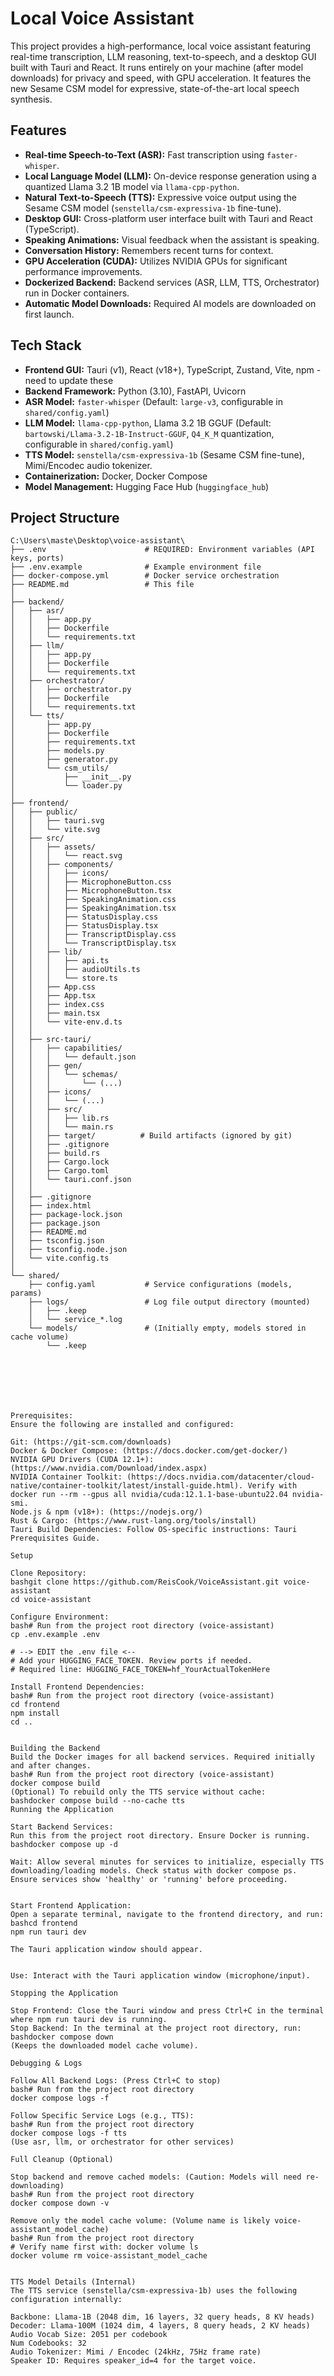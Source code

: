# Local Voice Assistant

This project provides a high-performance, local voice assistant featuring real-time transcription, LLM reasoning, text-to-speech, and a desktop GUI built with Tauri and React. It runs entirely on your machine (after model downloads) for privacy and speed, with GPU acceleration. It features the new Sesame CSM model for expressive, state-of-the-art local speech synthesis.

## Features

*   **Real-time Speech-to-Text (ASR):** Fast transcription using `faster-whisper`.
*   **Local Language Model (LLM):** On-device response generation using a quantized Llama 3.2 1B model via `llama-cpp-python`.
*   **Natural Text-to-Speech (TTS):** Expressive voice output using the Sesame CSM model (`senstella/csm-expressiva-1b` fine-tune).
*   **Desktop GUI:** Cross-platform user interface built with Tauri and React (TypeScript).
*   **Speaking Animations:** Visual feedback when the assistant is speaking.
*   **Conversation History:** Remembers recent turns for context.
*   **GPU Acceleration (CUDA):** Utilizes NVIDIA GPUs for significant performance improvements.
*   **Dockerized Backend:** Backend services (ASR, LLM, TTS, Orchestrator) run in Docker containers.
*   **Automatic Model Downloads:** Required AI models are downloaded on first launch.

## Tech Stack

*   **Frontend GUI:** Tauri (v1), React (v18+), TypeScript, Zustand, Vite, npm - need to update these
*   **Backend Framework:** Python (3.10), FastAPI, Uvicorn
*   **ASR Model:** `faster-whisper` (Default: `large-v3`, configurable in `shared/config.yaml`)
*   **LLM Model:** `llama-cpp-python`, Llama 3.2 1B GGUF (Default: `bartowski/Llama-3.2-1B-Instruct-GGUF`, `Q4_K_M` quantization, configurable in `shared/config.yaml`)
*   **TTS Model:** `senstella/csm-expressiva-1b` (Sesame CSM fine-tune), Mimi/Encodec audio tokenizer.
*   **Containerization:** Docker, Docker Compose
*   **Model Management:** Hugging Face Hub (`huggingface_hub`)

## Project Structure

```plaintext
C:\Users\maste\Desktop\voice-assistant\
├── .env                      # REQUIRED: Environment variables (API keys, ports)
├── .env.example              # Example environment file
├── docker-compose.yml        # Docker service orchestration
├── README.md                 # This file
│
├── backend/
│   ├── asr/
│   │   ├── app.py
│   │   ├── Dockerfile
│   │   └── requirements.txt
│   ├── llm/
│   │   ├── app.py
│   │   ├── Dockerfile
│   │   └── requirements.txt
│   ├── orchestrator/
│   │   ├── orchestrator.py
│   │   ├── Dockerfile
│   │   └── requirements.txt
│   └── tts/
│       ├── app.py
│       ├── Dockerfile
│       ├── requirements.txt
│       ├── models.py
│       ├── generator.py
│       └── csm_utils/
│           ├── __init__.py
│           └── loader.py
│
├── frontend/
│   ├── public/
│   │   ├── tauri.svg
│   │   └── vite.svg
│   ├── src/
│   │   ├── assets/
│   │   │   └── react.svg
│   │   ├── components/
│   │   │   ├── icons/
│   │   │   ├── MicrophoneButton.css
│   │   │   ├── MicrophoneButton.tsx
│   │   │   ├── SpeakingAnimation.css
│   │   │   ├── SpeakingAnimation.tsx
│   │   │   ├── StatusDisplay.css
│   │   │   ├── StatusDisplay.tsx
│   │   │   ├── TranscriptDisplay.css
│   │   │   └── TranscriptDisplay.tsx
│   │   ├── lib/
│   │   │   ├── api.ts
│   │   │   ├── audioUtils.ts
│   │   │   └── store.ts
│   │   ├── App.css
│   │   ├── App.tsx
│   │   ├── index.css
│   │   ├── main.tsx
│   │   └── vite-env.d.ts
│   │
│   ├── src-tauri/
│   │   ├── capabilities/
│   │   │   └── default.json
│   │   ├── gen/
│   │   │   └── schemas/
│   │   │       └── (...)
│   │   ├── icons/
│   │   │   └── (...)
│   │   ├── src/
│   │   │   ├── lib.rs
│   │   │   └── main.rs
│   │   ├── target/          # Build artifacts (ignored by git)
│   │   ├── .gitignore
│   │   ├── build.rs
│   │   ├── Cargo.lock
│   │   ├── Cargo.toml
│   │   └── tauri.conf.json
│   │
│   ├── .gitignore
│   ├── index.html
│   ├── package-lock.json
│   ├── package.json
│   ├── README.md
│   ├── tsconfig.json
│   ├── tsconfig.node.json
│   └── vite.config.ts
│
└── shared/
    ├── config.yaml           # Service configurations (models, params)
    ├── logs/                 # Log file output directory (mounted)
    │   ├── .keep
    │   └── service_*.log
    └── models/               # (Initially empty, models stored in cache volume)
        └── .keep




        
        
        
Prerequisites:
Ensure the following are installed and configured:

Git: (https://git-scm.com/downloads)
Docker & Docker Compose: (https://docs.docker.com/get-docker/)
NVIDIA GPU Drivers (CUDA 12.1+): (https://www.nvidia.com/Download/index.aspx)
NVIDIA Container Toolkit: (https://docs.nvidia.com/datacenter/cloud-native/container-toolkit/latest/install-guide.html). Verify with docker run --rm --gpus all nvidia/cuda:12.1.1-base-ubuntu22.04 nvidia-smi.
Node.js & npm (v18+): (https://nodejs.org/)
Rust & Cargo: (https://www.rust-lang.org/tools/install)
Tauri Build Dependencies: Follow OS-specific instructions: Tauri Prerequisites Guide.

Setup

Clone Repository:
bashgit clone https://github.com/ReisCook/VoiceAssistant.git voice-assistant
cd voice-assistant

Configure Environment:
bash# Run from the project root directory (voice-assistant)
cp .env.example .env

# --> EDIT the .env file <--
# Add your HUGGING_FACE_TOKEN. Review ports if needed.
# Required line: HUGGING_FACE_TOKEN=hf_YourActualTokenHere

Install Frontend Dependencies:
bash# Run from the project root directory (voice-assistant)
cd frontend
npm install
cd ..


Building the Backend
Build the Docker images for all backend services. Required initially and after changes.
bash# Run from the project root directory (voice-assistant)
docker compose build
(Optional) To rebuild only the TTS service without cache:
bashdocker compose build --no-cache tts
Running the Application

Start Backend Services:
Run this from the project root directory. Ensure Docker is running.
bashdocker compose up -d

Wait: Allow several minutes for services to initialize, especially TTS downloading/loading models. Check status with docker compose ps. Ensure services show 'healthy' or 'running' before proceeding.


Start Frontend Application:
Open a separate terminal, navigate to the frontend directory, and run:
bashcd frontend
npm run tauri dev

The Tauri application window should appear.


Use: Interact with the Tauri application window (microphone/input).

Stopping the Application

Stop Frontend: Close the Tauri window and press Ctrl+C in the terminal where npm run tauri dev is running.
Stop Backend: In the terminal at the project root directory, run:
bashdocker compose down
(Keeps the downloaded model cache volume).

Debugging & Logs

Follow All Backend Logs: (Press Ctrl+C to stop)
bash# Run from the project root directory
docker compose logs -f

Follow Specific Service Logs (e.g., TTS):
bash# Run from the project root directory
docker compose logs -f tts
(Use asr, llm, or orchestrator for other services)

Full Cleanup (Optional)

Stop backend and remove cached models: (Caution: Models will need re-downloading)
bash# Run from the project root directory
docker compose down -v

Remove only the model cache volume: (Volume name is likely voice-assistant_model_cache)
bash# Run from the project root directory
# Verify name first with: docker volume ls
docker volume rm voice-assistant_model_cache


TTS Model Details (Internal)
The TTS service (senstella/csm-expressiva-1b) uses the following configuration internally:

Backbone: Llama-1B (2048 dim, 16 layers, 32 query heads, 8 KV heads)
Decoder: Llama-100M (1024 dim, 4 layers, 8 query heads, 2 KV heads)
Audio Vocab Size: 2051 per codebook
Num Codebooks: 32
Audio Tokenizer: Mimi / Encodec (24kHz, 75Hz frame rate)
Speaker ID: Requires speaker_id=4 for the target voice.
